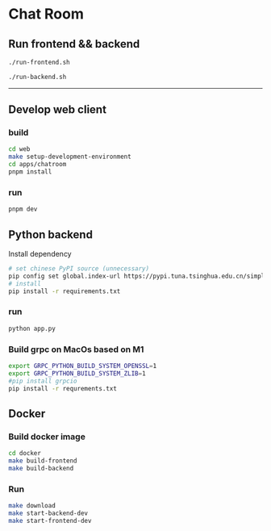 # Chat Room

## Run frontend && backend
```bash
./run-frontend.sh
```
```bash
./run-backend.sh
```

---

## Develop web client
### build
```bash
cd web
make setup-development-environment
cd apps/chatroom
pnpm install 
```
### run
```bash
pnpm dev 
```

## Python backend
Install dependency
```bash
# set chinese PyPI source (unnecessary)
pip config set global.index-url https://pypi.tuna.tsinghua.edu.cn/simple/
# install
pip install -r requirements.txt
```
### run
```bash
python app.py
```

### Build grpc on MacOs based on M1
```bash
export GRPC_PYTHON_BUILD_SYSTEM_OPENSSL=1
export GRPC_PYTHON_BUILD_SYSTEM_ZLIB=1
#pip install grpcio
pip install -r requrements.txt
```
## Docker
### Build docker image
```bash
cd docker
make build-frontend
make build-backend
```

### Run
```bash
make download
make start-backend-dev
make start-frontend-dev
```